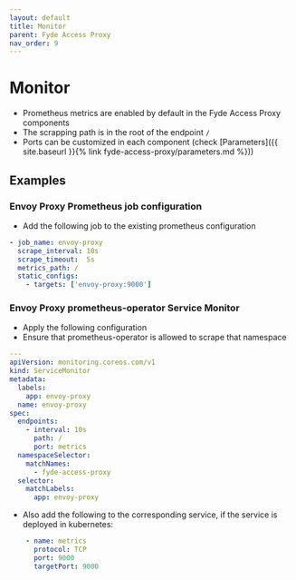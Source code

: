 ```yaml
---
layout: default
title: Monitor
parent: Fyde Access Proxy
nav_order: 9
---
```

# Monitor

- Prometheus metrics are enabled by default in the Fyde Access Proxy components
- The scrapping path is in the root of the endpoint `/`
- Ports can be customized in each component (check [Parameters]({{ site.baseurl }}{% link fyde-access-proxy/parameters.md %}))

## Examples

### Envoy Proxy Prometheus job configuration

- Add the following job to the existing prometheus configuration

```yaml
- job_name: envoy-proxy
  scrape_interval: 10s
  scrape_timeout:  5s
  metrics_path: /
  static_configs:
    - targets: ['envoy-proxy:9000']
```

### Envoy Proxy prometheus-operator Service Monitor

- Apply the following configuration
- Ensure that prometheus-operator is allowed to scrape that namespace

```yaml
---
apiVersion: monitoring.coreos.com/v1
kind: ServiceMonitor
metadata:
  labels:
    app: envoy-proxy
  name: envoy-proxy
spec:
  endpoints:
    - interval: 10s
      path: /
      port: metrics
  namespaceSelector:
    matchNames:
      - fyde-access-proxy
  selector:
    matchLabels:
      app: envoy-proxy
```

- Also add the following to the corresponding service, if the service is deployed in kubernetes:

```yaml
    - name: metrics
      protocol: TCP
      port: 9000
      targetPort: 9000
```
